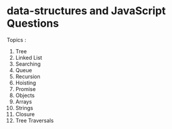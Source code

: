 # data-structures and JavaScript Questions

Topics : 

1. Tree
2. Linked List
3. Searching
4. Queue
5. Recursion
6. Hoisting
7. Promise
8. Objects
9. Arrays
10. Strings
11. Closure
12. Tree Traversals

